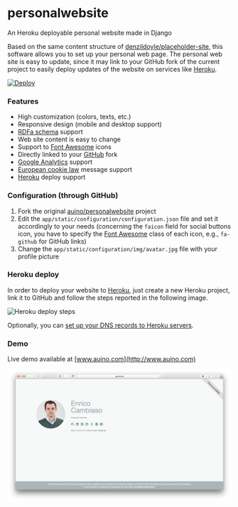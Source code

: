 # personalwebsite
An Heroku deployable personal website made in Django

Based on the same content structure of [denzildoyle/placeholder-site](https://github.com/denzildoyle/placeholder-site), this software allows you to set up your personal web page.
The personal web site is easy to update, since it may link to your GitHub fork of the current project to easily deploy updates of the website on services like [Heroku](https://heroku.com).

[![Deploy](https://www.herokucdn.com/deploy/button.png)](https://heroku.com/deploy)

### Features ###
 * High customization (colors, texts, etc.)
 * Responsive design (mobile and desktop support)
 * [RDFa schema](http://www.data-vocabulary.org) support
 * Web site content is easy to change
 * Support to [Font Awesome](https://fontawesome.com) icons
 * Directly linked to your [GitHub](https://github.com) fork
 * [Google Analytics](https://analytics.google.com) support
 * [European cookie law](http://ec.europa.eu/ipg/basics/legal/cookies/index_en.htm) message support
 * [Heroku](https://heroku.com) deploy support

### Configuration (through GitHub) ###
 1. Fork the original [auino/personalwebsite](https://github.com/auino/personalwebsite) project
 2. Edit the `app/static/configuration/configuration.json` file and set it accordingly to your needs (concerning the `faicon` field for social buttons icon, you have to specify the [Font Awesome](https://fontawesome.com) class of each icon, e.g., `fa-github` for GitHub links)
 3. Change the `app/static/configuration/img/avatar.jpg` file with your profile picture

### Heroku deploy ###
In order to deploy your website to [Heroku](https://heroku.com), just create a new Heroku project, link it to GitHub and follow the steps reported in the following image.

![Heroku deploy steps](https://raw.githubusercontent.com/auino/personalwebsite/master/media/heroku_deploy.gif)

Optionally, you can [set up your DNS records to Heroku servers](https://devcenter.heroku.com/articles/custom-domains).

### Demo ###
Live demo available at [www.auino.com](http://www.auino.com)

![Demo screenshot](https://raw.githubusercontent.com/auino/personalwebsite/master/media/screenshot.png)
